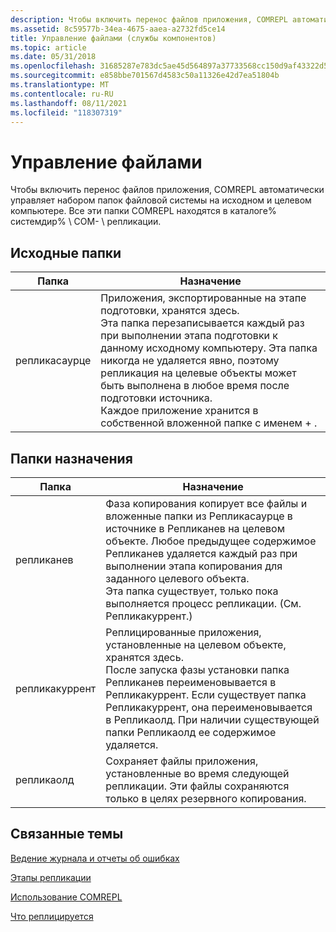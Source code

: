 ```yaml
---
description: Чтобы включить перенос файлов приложения, COMREPL автоматически управляет набором папок файловой системы на исходном и целевом компьютере. Все эти папки COMREPL находятся в каталоге% системдир% \\ COM- \\ репликации.
ms.assetid: 8c59577b-34ea-4675-aaea-a2732fd5ce14
title: Управление файлами (службы компонентов)
ms.topic: article
ms.date: 05/31/2018
ms.openlocfilehash: 31685287e783dc5ae45d564897a37733568cc150d9af43322d5f435100e8f199
ms.sourcegitcommit: e858bbe701567d4583c50a11326e42d7ea51804b
ms.translationtype: MT
ms.contentlocale: ru-RU
ms.lasthandoff: 08/11/2021
ms.locfileid: "118307319"
---
```

# <a name="file-management"></a>Управление файлами

Чтобы включить перенос файлов приложения, COMREPL автоматически управляет набором папок файловой системы на исходном и целевом компьютере. Все эти папки COMREPL находятся в каталоге% системдир% \\ COM- \\ репликации.

## <a name="source-folders"></a>Исходные папки



| Папка                   | Назначение                                                                                                                                                                                                                                                                                                                                                                                                               |
|--------------------------|-----------------------------------------------------------------------------------------------------------------------------------------------------------------------------------------------------------------------------------------------------------------------------------------------------------------------------------------------------------------------------------------------------------------------|
| репликасаурце<br/> | Приложения, экспортированные на этапе подготовки, хранятся здесь.<br/> Эта папка перезаписывается каждый раз при выполнении этапа подготовки к данному исходному компьютеру. Эта папка никогда не удаляется явно, поэтому репликация на целевые объекты может быть выполнена в любое время после подготовки источника.<br/> Каждое приложение хранится в собственной вложенной папке с именем <appName> + <appID> .<br/> |



 

## <a name="target-folders"></a>Папки назначения



| Папка                    | Назначение                                                                                                                                                                                                                                                                                                                                      |
|---------------------------|----------------------------------------------------------------------------------------------------------------------------------------------------------------------------------------------------------------------------------------------------------------------------------------------------------------------------------------------|
| репликанев<br/>     | Фаза копирования копирует все файлы и вложенные папки из Репликасаурце в источнике в Репликанев на целевом объекте. Любое предыдущее содержимое Репликанев удаляется каждый раз при выполнении этапа копирования для заданного целевого объекта.<br/> Эта папка существует, только пока выполняется процесс репликации. (См. Репликакуррент.)<br/>           |
| репликакуррент<br/> | Реплицированные приложения, установленные на целевом объекте, хранятся здесь.<br/> После запуска фазы установки папка Репликанев переименовывается в Репликакуррент. Если существует папка Репликакуррент, она переименовывается в Репликаолд. При наличии существующей папки Репликаолд ее содержимое удаляется.<br/> |
| репликаолд<br/>     | Сохраняет файлы приложения, установленные во время следующей репликации. Эти файлы сохраняются только в целях резервного копирования.<br/>                                                                                                                                                                                                        |



 

## <a name="related-topics"></a>Связанные темы

<dl> <dt>

[Ведение журнала и отчеты об ошибках](logging-and-error-reporting.md)
</dt> <dt>

[Этапы репликации](replication-phases.md)
</dt> <dt>

[Использование COMREPL](using-comrepl.md)
</dt> <dt>

[Что реплицируется](what-gets-replicated.md)
</dt> </dl>

 

 




